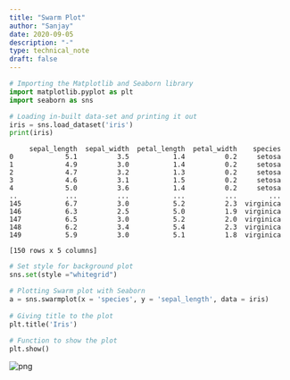 ```yaml
---
title: "Swarm Plot"
author: "Sanjay"
date: 2020-09-05
description: "-"
type: technical_note
draft: false
---
```


```python
# Importing the Matplotlib and Seaborn library
import matplotlib.pyplot as plt 
import seaborn as sns 
```


```python
# Loading in-built data-set and printing it out
iris = sns.load_dataset('iris')
print(iris)
```

         sepal_length  sepal_width  petal_length  petal_width    species
    0             5.1          3.5           1.4          0.2     setosa
    1             4.9          3.0           1.4          0.2     setosa
    2             4.7          3.2           1.3          0.2     setosa
    3             4.6          3.1           1.5          0.2     setosa
    4             5.0          3.6           1.4          0.2     setosa
    ..            ...          ...           ...          ...        ...
    145           6.7          3.0           5.2          2.3  virginica
    146           6.3          2.5           5.0          1.9  virginica
    147           6.5          3.0           5.2          2.0  virginica
    148           6.2          3.4           5.4          2.3  virginica
    149           5.9          3.0           5.1          1.8  virginica
    
    [150 rows x 5 columns]



```python
# Set style for background plot
sns.set(style ="whitegrid") 
```


```python
# Plotting Swarm plot with Seaborn 
a = sns.swarmplot(x = 'species', y = 'sepal_length', data = iris)
  
# Giving title to the plot 
plt.title('Iris')
  
# Function to show the plot 
plt.show() 
```


![png](Swarm-Plot_4_0.png)

